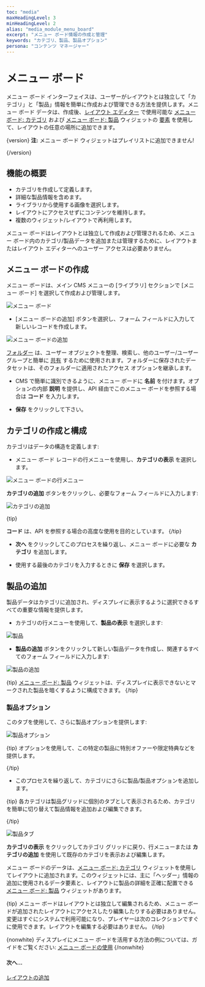 ```yaml
---
toc: "media"
maxHeadingLevel: 3
minHeadingLevel: 2
alias: "media_module_menu_board"
excerpt: "メニュー ボード情報の作成と管理"
keywords: "カテゴリ、製品、製品オプション"
persona: "コンテンツ マネージャー"
---
```


# メニュー ボード

メニュー ボード インターフェイスは、ユーザーがレイアウトとは独立して「カテゴリ」と「製品」情報を簡単に作成および管理できる方法を提供します。メニュー ボード データは、作成後、[レイアウト エディター](layouts_editor.html) で使用可能な [メニュー ボード: カテゴリ](media_module_menuboards_category.html) および [メニュー ボード: 製品](media_module_menuboards_products.html) ウィジェットの [要素](layouts_editor#content-data-widgets-and-elements) を使用して、レイアウトの任意の場所に追加できます。

{version}
**注:** メニュー ボード ウィジェットはプレイリストに追加できません!

{/version}

## 機能の概要

- カテゴリを作成して定義します。
- 詳細な製品情報を含めます。
- ライブラリから使用する画像を選択します。
- レイアウトにアクセスせずにコンテンツを維持します。
- 複数のウィジェット/レイアウトで再利用します。

メニュー ボードはレイアウトとは独立して作成および管理されるため、メニュー ボード内のカテゴリ/製品データを追加または管理するために、レイアウトまたはレイアウト エディターへのユーザー アクセスは必要ありません。

## メニュー ボードの作成

メニュー ボードは、メイン CMS メニューの [ライブラリ] セクションで [メニュー ボード] を選択して作成および管理します。

![メニュー ボード](img/v4_media_menuboards_grid.png)

- [メニュー ボードの追加] ボタンを選択し、フォーム フィールドに入力して新しいレコードを作成します。

![メニュー ボードの追加](img/v4_media_menuboards_add.png)

[フォルダー](tour_folders.html) は、ユーザー オブジェクトを整理、検索し、他のユーザー/ユーザー グループと簡単に [共有](https://test.xibo.org.uk/manual/en/users_features_and_sharing.html#content-share) するために使用されます。フォルダーに保存されたデータセットは、そのフォルダーに適用されたアクセス オプションを継承します。

- CMS で簡単に識別できるように、メニュー ボードに **名前** を付けます。オプションの内部 **説明** を提供し、API 経由でこのメニュー ボードを参照する場合は **コード** を入力します。

- **保存** をクリックして下さい。

## カテゴリの作成と構成

カテゴリはデータの構造を定義します:

- メニュー ボード レコードの行メニューを使用し、**カテゴリの表示** を選択します。

![メニュー ボードの行メニュー](img/v4_media_menuboards_row_menu.png)

**カテゴリの追加** ボタンをクリックし、必要なフォーム フィールドに入力します:

![カテゴリの追加](img/v4_media_menuboards_add_category.png)

{tip}

**コード** は、API を参照する場合の高度な使用を目的としています。
{/tip}

- **次へ** をクリックしてこのプロセスを繰り返し、メニュー ボードに必要な **カテゴリ** を追加します。

- 使用する最後のカテゴリを入力するときに **保存** を選択します。

## 製品の追加

製品データはカテゴリに追加され、ディスプレイに表示するように選択できるすべての重要な情報を提供します。

- カテゴリの行メニューを使用して、**製品の表示** を選択します:

![製品](img/v4_media_menuboards_products.png)

- **製品の追加** ボタンをクリックして新しい製品データを作成し、関連するすべてのフォーム フィールドに入力します:

![製品の追加](img/v4_media_menuboards_add_product.png)

{tip}
[メニュー ボード: 製品](media_module_menuboards_products.html) ウィジェットは、ディスプレイに表示できないとマークされた製品を暗くするように構成できます。
{/tip}

### 製品オプション

このタブを使用して、さらに製品オプションを提供します:

![製品オプション](img/v4_media_menuboards_product_options.png)

{tip}
オプションを使用して、この特定の製品に特別オファーや限定特典などを提供します。

{/tip}

- このプロセスを繰り返して、カテゴリにさらに製品/製品オプションを追加します。

{tip}
各カテゴリは製品グリッドに個別のタブとして表示されるため、カテゴリを簡単に切り替えて製品情報を追加および編集できます。

{/tip}

![製品タブ](img/v4_media_menuboards_product_tabs.png)

**カテゴリの表示** をクリックしてカテゴリ グリッドに戻り、行メニューまたは **カテゴリの追加** を使用して既存のカテゴリを表示および編集します。

メニュー ボードのデータは、[メニュー ボード: カテゴリ](media_module_menuboards_category.html) ウィジェットを使用してレイアウトに追加されます。このウィジェットには、主に「ヘッダー」情報の追加に使用されるデータ要素と、レイアウトに製品の詳細を正確に配置できる [メニュー ボード: 製品](media_module_menuboards_products.html) ウィジェットがあります。

{tip}
メニュー ボードはレイアウトとは独立して編集されるため、メニュー ボードが追加されたレイアウトにアクセスしたり編集したりする必要はありません。変更はすぐにシステムで利用可能になり、プレイヤーは次のコレクションですぐに使用できます。レイアウトを編集する必要はありません。
{/tip}

{nonwhite}
ディスプレイにメニュー ボードを活用する方法の例については、ガイドをご覧ください: [メニュー ボードの使用](https://community.xibo.org.uk/t/utilising-menu-boards-in-v4/30749)
{/nonwhite}

#### 次へ...

[レイアウトの追加](layouts.html#content-adding-layouts)

